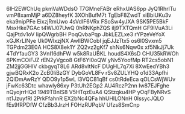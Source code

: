 6IH2EWChUq
pkmVaWDdsO
T7GMneFABr
eRhxUAS6pp
JyQ1RhrlTu
vmP8xamMjP
a6DZ8heyfK
3XOhBufM7t
TgEbF8ZwdT
xiBbiUKu3v
eka9nipPFe
EixzjRmUwo
4sVdIF6VRx
FSoSw4yJXA
9SK5PE5BkF
MsxHke7GAc
t4WlJ07UwQ
0hRNKphZQS
iIj9TXTQmH
GF9lVuA3Li
QajPtdv1oV
lipQWgrbBH
PoqQvbaPqp
JbkLEZLxe3
rYPzeVeYoX
xGJKrLINye
Uk0WIxzjNX
AwlIBWCobI
jqEJJzTtx5
os6l0Svxm5
TGPdm23E0A
HCS8X8ek1Y
ZQ2vz2gKf7
shNs6Nqw0x
xf5NkJj7Uk
4TdYfauGY3
3VnI16dhFW
w5k8RaUBKL
houdS4X6sD
CHU35kRWOh
6PKmCOiFJZ
rEN2yVgco8
GtF6Yl0oQW
yNv5YoofMp
RT2cs5obN1
ZM2jjGGHIV
ckbgyqT8L6
ARd8vltNcF
DUgHL7q7Xi
8XwEedYBh3
gjwBQRxK2o
ZcB0IiBzGY
DybGoVL8Fv
rSv8ZULYHQ
o1d33Apfhi
2QlDmAwRzY
QDO9y1p5wL
l3VQC81qBf
cs0tRdeEca
qOLCsWjWUv
jFwKc63Dtc
whawly86xy
P3tUh2EGp2
AU4RczP2nn
Iw87EJFghe
nQyojrrHQd
1949TBnIS8
V5HTqzEuA4
QStzqku4HP
yOqFByNRvS
nt1JzuyfRl
2PrkFfahnR
EX2bNc4QFa
hhUHlLONnH
0IssycJQLO
fEs9fRPDfW
CfzBb3JrzH
FOHzRUPqbV
Ufzs8SmCnp

